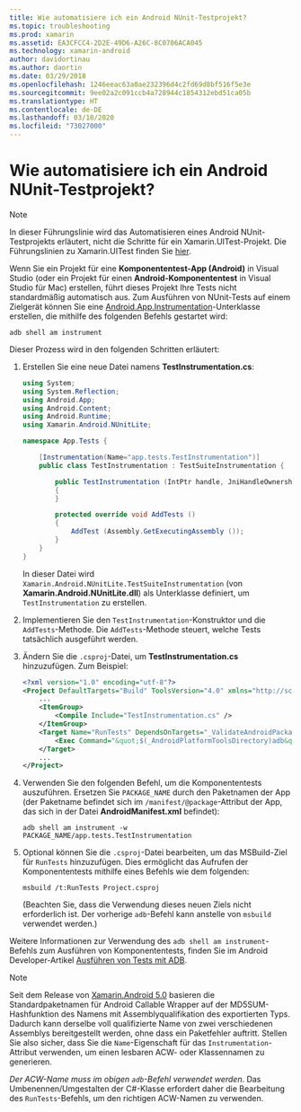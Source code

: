 ```yaml
---
title: Wie automatisiere ich ein Android NUnit-Testprojekt?
ms.topic: troubleshooting
ms.prod: xamarin
ms.assetid: EA3CFCC4-2D2E-49D6-A26C-8C0706ACA045
ms.technology: xamarin-android
author: davidortinau
ms.author: daortin
ms.date: 03/29/2018
ms.openlocfilehash: 1246eeac63a0ae232396d4c2fd69d8bf516f5e3e
ms.sourcegitcommit: 9ee02a2c091ccb4a728944c1854312ebd51ca05b
ms.translationtype: HT
ms.contentlocale: de-DE
ms.lasthandoff: 03/10/2020
ms.locfileid: "73027000"
---
```

# <a name="how-do-i-automate-an-android-nunit-test-project"></a>Wie automatisiere ich ein Android NUnit-Testprojekt?

> [!NOTE]
> In dieser Führungslinie wird das Automatisieren eines Android NUnit-Testprojekts erläutert, nicht die Schritte für ein Xamarin.UITest-Projekt. Die Führungslinien zu Xamarin.UITest finden Sie [hier](https://docs.microsoft.com/appcenter/test-cloud/preparing-for-upload/xamarin-android-uitest).

Wenn Sie ein Projekt für eine **Komponententest-App (Android)** in Visual Studio (oder ein Projekt für einen **Android-Komponententest** in Visual Studio für Mac) erstellen, führt dieses Projekt Ihre Tests nicht standardmäßig automatisch aus.
Zum Ausführen von NUnit-Tests auf einem Zielgerät können Sie eine [Android.App.Instrumentation](xref:Android.App.Instrumentation)-Unterklasse erstellen, die mithilfe des folgenden Befehls gestartet wird: 

```shell
adb shell am instrument 
```

Dieser Prozess wird in den folgenden Schritten erläutert:

1. Erstellen Sie eine neue Datei namens **TestInstrumentation.cs**: 

    ```cs 
    using System;
    using System.Reflection;
    using Android.App;
    using Android.Content;
    using Android.Runtime;
    using Xamarin.Android.NUnitLite;

    namespace App.Tests {

        [Instrumentation(Name="app.tests.TestInstrumentation")]
        public class TestInstrumentation : TestSuiteInstrumentation {

            public TestInstrumentation (IntPtr handle, JniHandleOwnership transfer) : base (handle, transfer)
            {
            }

            protected override void AddTests ()
            {
                AddTest (Assembly.GetExecutingAssembly ());
            }
        }
    }
    ```

    In dieser Datei wird `Xamarin.Android.NUnitLite.TestSuiteInstrumentation` (von **Xamarin.Android.NUnitLite.dll**) als Unterklasse definiert, um `TestInstrumentation` zu erstellen.

2. Implementieren Sie den `TestInstrumentation`-Konstruktor und die `AddTests`-Methode. Die `AddTests`-Methode steuert, welche Tests tatsächlich ausgeführt werden.

3. Ändern Sie die `.csproj`-Datei, um **TestInstrumentation.cs** hinzuzufügen. Zum Beispiel:

    ```xml
    <?xml version="1.0" encoding="utf-8"?>
    <Project DefaultTargets="Build" ToolsVersion="4.0" xmlns="http://schemas.microsoft.com/developer/msbuild/2003">
        ...
        <ItemGroup>
            <Compile Include="TestInstrumentation.cs" />
        </ItemGroup>
        <Target Name="RunTests" DependsOnTargets="_ValidateAndroidPackageProperties">
            <Exec Command="&quot;$(_AndroidPlatformToolsDirectory)adb&quot; $(AdbTarget) $(AdbOptions) shell am instrument -w $(_AndroidPackage)/app.tests.TestInstrumentation" />
        </Target>
        ...
    </Project>
    ```

4. Verwenden Sie den folgenden Befehl, um die Komponententests auszuführen. Ersetzen Sie `PACKAGE_NAME` durch den Paketnamen der App (der Paketname befindet sich im `/manifest/@package`-Attribut der App, das sich in der Datei **AndroidManifest.xml** befindet):

    ```shell
    adb shell am instrument -w PACKAGE_NAME/app.tests.TestInstrumentation
    ```

5. Optional können Sie die `.csproj`-Datei bearbeiten, um das MSBuild-Ziel für `RunTests` hinzuzufügen. Dies ermöglicht das Aufrufen der Komponententests mithilfe eines Befehls wie dem folgenden:

    ```shell
    msbuild /t:RunTests Project.csproj
    ```

    (Beachten Sie, dass die Verwendung dieses neuen Ziels nicht erforderlich ist. Der vorherige `adb`-Befehl kann anstelle von `msbuild` verwendet werden.)

Weitere Informationen zur Verwendung des `adb shell am instrument`-Befehls zum Ausführen von Komponententests, finden Sie im Android Developer-Artikel [Ausführen von Tests mit ADB](https://developer.android.com/studio/test/command-line.html#RunTestsDevice).

> [!NOTE]
> Seit dem Release von [Xamarin.Android 5.0](https://github.com/xamarin/release-notes-archive/blob/master/release-notes/android/xamarin.android_5/xamarin.android_5.1/index.md#Android_Callable_Wrapper_Naming) basieren die Standardpaketnamen für Android Callable Wrapper auf der MD5SUM-Hashfunktion des Namens mit Assemblyqualifikation des exportierten Typs. Dadurch kann derselbe voll qualifizierte Name von zwei verschiedenen Assemblys bereitgestellt werden, ohne dass ein Paketfehler auftritt. Stellen Sie also sicher, dass Sie die `Name`-Eigenschaft für das `Instrumentation`-Attribut verwenden, um einen lesbaren ACW- oder Klassennamen zu generieren.

_Der ACW-Name muss im obigen `adb`-Befehl verwendet werden_.
Das Umbenennen/Umgestalten der C#-Klasse erfordert daher die Bearbeitung des `RunTests`-Befehls, um den richtigen ACW-Namen zu verwenden.
